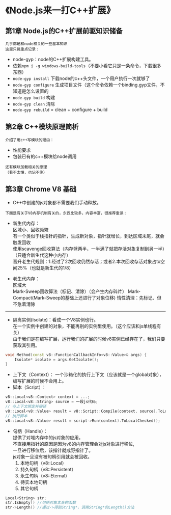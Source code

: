 # 《Node.js来一打C++扩展》

## 第1章 Node.js的C++扩展前驱知识储备
```
几乎都是和node相关的一些基本知识
这里只挑重点记录：
```
* node-gyp：node的C++扩展构建工具。
* 依赖```npm i -g windows-build-tools```（不要小看它只是一条命令，下载很多东西）
* ```node-gyp install``` 下载node的c++头文件，一个用户执行一次就够了
* ```node-gyp configure``` 生成项目文件（这个命令依赖一个binding.gyp文件，不知道是怎么设置的
* ```node-gyp build``` 构建
* ```node-gyp clean``` 清除
* ```node-gyp rebuild``` = clean + configure + build

## 第2章 C++模块原理简析
```
介绍了用c++写模块的理由：
```
* 性能要求
* 包装已有的c++模块给node调用

```
还有模块加载相关的原理
（看不太懂，也记不住）
```

## 第3章 Chrome V8 基础
* C++中创建的js对象都不需要我们手动释放。

```
下面是有关于V8内存机制有关的，东西比较多，内容丰富，很推荐重读：
```
* 新生代内存：<br>
区域小、回收频繁<br>
有一个类似于栈指针的指针，生成新对象，指针就增长，到达区域末尾，就会触发回收<br>
使用scavenge回收算法（内存劈两半，一半满了就把存活对象复制到另一半）（只适合新生代这种小内存）<br>
晋升老生代规则：1.经过了2次回收仍然存活；或者2.本次回收存活对象占to空间25%（也就是新生代的1/8）

* 老生代内存：<br>
区域大<br>
Mark-Sweep回收算法（标记、清除）（会产生内存碎片）
Mark-Compact(Mark-Sweep的基础上还进行了对象位移)
惰性清理：先标记、但不急着清除

---

* 隔离实例(Isolate)：看成一个V8实例也行。<br>
在一个实例中创建的对象，不能再别的实例里使用。（这个应该和js单线程有关）<br>
由于我们是在编写扩展，运行我们的扩展的时候v8实例已经存在了，我们只要获取其引用。
```cpp
void Method(const v8::FunctionCallbackInfo<v8::Value>& args) {
    Isolate* isolate = args.GetIsolate();
}
```
* 上下文（Context）：
一个沙箱化的执行上下文（应该就是一个global对象），编写扩展的时候不会用上。
* 脚本（Script）：
```cpp
v8::Local<v8::Context> context = ...;
v8::Local<v8::String> source = 一段js代码;
// 与上下文绑定并编译
v8::Local<v8::Value> result = v8::Script::Compile(context, source).ToLocalChecked();
// 执行脚本
v8::Local<v8::Value> result = script->Run(context).ToLocalChecked();
```

* 句柄（Handle）：<br>
提供了对堆内存中的js对象的应用，<br>
不直接用指针的原因是因为v8的内存管理会对js对象进行移位,<br>
一旦进行移位后，该指针就成野指针了。<br>
js对象一旦没有被句柄引用就会被回收。<br>
    1. 本地句柄（v8::Local）
    2. 持久句柄（v8::Persistent）
    3. 永生句柄（v8::Eternal）
    4. 待实本地句柄
    5. 其它句柄
```cpp
Local<String> str;
str.IsEmpty() //句柄对象本身的函数
str->Length() //通过->得到String*，调用String*的Length()方法
```
